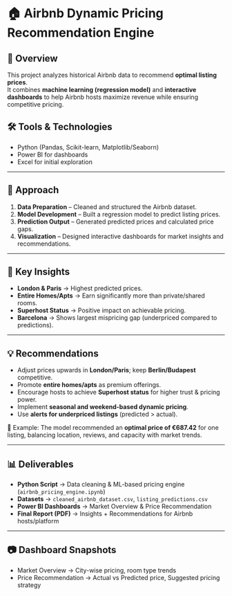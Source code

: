 # 🏠 Airbnb Dynamic Pricing Recommendation Engine  

## 📌 Overview  
This project analyzes historical Airbnb data to recommend **optimal listing prices**.  
It combines **machine learning (regression model)** and **interactive dashboards** to help Airbnb hosts maximize revenue while ensuring competitive pricing.  


## 🛠 Tools & Technologies  
- Python (Pandas, Scikit-learn, Matplotlib/Seaborn)  
- Power BI for dashboards  
- Excel for initial exploration  

---

## 🚀 Approach  
1. **Data Preparation** – Cleaned and structured the Airbnb dataset.  
2. **Model Development** – Built a regression model to predict listing prices.  
3. **Prediction Output** – Generated predicted prices and calculated price gaps.  
4. **Visualization** – Designed interactive dashboards for market insights and recommendations.  

---

## 🔑 Key Insights  
- **London & Paris** → Highest predicted prices.  
- **Entire Homes/Apts** → Earn significantly more than private/shared rooms.  
- **Superhost Status** → Positive impact on achievable pricing.  
- **Barcelona** → Shows largest mispricing gap (underpriced compared to predictions).  

---

## 💡 Recommendations  
- Adjust prices upwards in **London/Paris**; keep **Berlin/Budapest** competitive.  
- Promote **entire homes/apts** as premium offerings.  
- Encourage hosts to achieve **Superhost status** for higher trust & pricing power.  
- Implement **seasonal and weekend-based dynamic pricing**.  
- Use **alerts for underpriced listings** (predicted > actual).  

📌 Example: The model recommended an **optimal price of €687.42** for one listing, balancing location, reviews, and capacity with market trends.  

---

## 📊 Deliverables  
- **Python Script** → Data cleaning & ML-based pricing engine (`airbnb_pricing_engine.ipynb`)  
- **Datasets** → `cleaned_airbnb_dataset.csv`, `listing_predictions.csv`  
- **Power BI Dashboards** → Market Overview & Price Recommendation  
- **Final Report (PDF)** → Insights + Recommendations for Airbnb hosts/platform  

---

## 📷 Dashboard Snapshots  
- Market Overview → City-wise pricing, room type trends  
- Price Recommendation → Actual vs Predicted price, Suggested pricing strategy  
